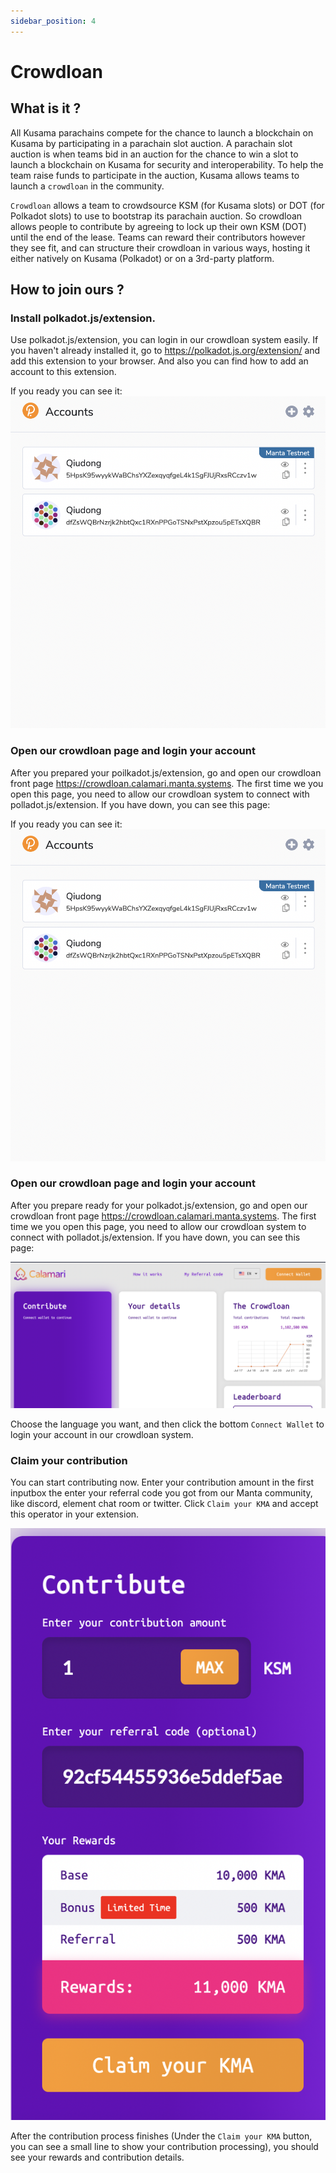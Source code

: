 ```yaml
---
sidebar_position: 4
---
```


# Crowdloan

## What is it ?
All Kusama parachains compete for the chance to launch a blockchain on Kusama by participating in a parachain slot auction. A parachain slot auction is when teams bid in an auction for the chance to win a slot to launch a blockchain on Kusama for security and interoperability. To help the team raise funds to participate in the auction, Kusama allows teams to launch a `crowdloan` in the community.


`Crowdloan` allows a team to crowdsource KSM (for Kusama slots) or DOT (for Polkadot slots) to use to bootstrap its parachain auction. So crowdloan allows people to contribute by agreeing to lock up their own KSM (DOT) until the end of the lease. Teams can reward their contributors however they see fit, and can structure their crowdloan in various ways, hosting it either natively on Kusama (Polkadot) or on a 3rd-party platform. 

## How to join ours ?

### **Install polkadot.js/extension.**

Use polkadot.js/extension, you can login in our crowdloan system easily. If you haven't already installed it, go to https://polkadot.js.org/extension/ and add this extension to your browser. And also you can find how to add an account to this extension.

If you ready you can see it: ![PJS-EX](crowdloan.assets/PJS-EX.png)

### **Open our crowdloan page and login your account**

After you prepared your poilkadot.js/extension, go and open our crowdloan front page https://crowdloan.calamari.manta.systems. The first time we you open this page, you need to allow our crowdloan system to connect with polladot.js/extension. If you have down, you can see this page:

If you ready you can see it: ![PJS-EX](crowdloan.assets/PJS-EX.png)

### **Open our crowdloan page and login your account**

After you prepare ready for your polkadot.js/extension, go and open our crowdloan front page https://crowdloan.calamari.manta.systems. The first time we you open this page, you need to allow our crowdloan system to connect with polladot.js/extension. If you have down, you can see this page:

![Calamari-crowdloan](crowdloan.assets/Calamari-crowdloan.png)

Choose the language you want, and then click the bottom `Connect Wallet` to login your account in our crowdloan system.

### **Claim your contribution**

You can start contributing now. Enter your contribution amount in the first inputbox the enter your referral code you got from our Manta community, like discord, element chat room or twitter. Click `Claim your KMA` and accept this operator in your extension. 

![contribution](crowdloan.assets/contribution.png)

After the contribution process finishes (Under the `Claim your KMA` button, you can see a small line to show your contribution processing), you should see your rewards and contribution details.
